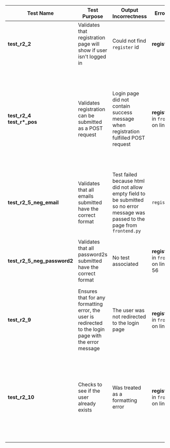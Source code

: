 | Test Name | Test Purpose | Output Incorrectness | Error Source | Fix |
| --- | --- | --- | --- | --- |
| **test_r2_2**  | Validates that registration page will show if user isn't logged in | Could not find `register` id  | **register.html**  |  Added `register` id to form in `register.html` |
| **test_r2_4** <br> **test_r\*_pos** | Validates registration can be submitted as a POST request | Login page did not contain success message when registration fulfilled POST request| **register_post()** in `frontend.py` on line 70 | Used the flash method from the flask library to pass a message to login.html then redirected, rather than rendering login.html with the message and not redirecting |
| **test_r2_5_neg_email** | Validates that all emails submitted have the correct format | Test failed because html did not allow empty field to be submitted so no error message was passed to the page from `frontend.py` | `register.html` | Removed required attribute in input fields |
| **test_r2_5_neg_password2** | Validates that all password2s submitted have the correct format | No test associated | **register_post()** in `frontend.py` on lines 54 to 56 | Used the same format for the password format check, but passed password2 as the argument |
| **test_r2_9** | Ensures that for any formatting error, the user is redirected to the login page with the error message | The user was not redirected to the login page | **register_post()** in `frontend.py` on line 46 |  Changed the redirect page to be the login page along with flashing the message to /login |
| **test_r2_10** | Checks to see if the user already exists | Was treated as a formatting error | **register_post** in `frontend.py` on line 66  | Adjusted the error handling so that it is independent from the formatting errors by rendering `register.html` with the message instead of redirecting to /login  |